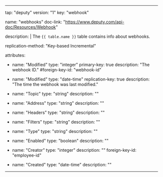  ---
tap: "deputy"
version: "1"
key: "webhook"

name: "webhooks"
doc-link: "https://www.deputy.com/api-doc/Resources/Webhook"

description: |
  The `{{ table.name }}` table contains info about webhooks.

replication-method: "Key-based Incremental"

attributes:
  - name: "Modified"
    type: "integer"
    primary-key: true
    description: "The webhook ID."
    #foreign-key-id: "webhook-id"

  - name: "Modified"
    type: "date-time"
    replication-key: true
    description: "The time the webhook was last modified."

  - name: "Topic"
    type: "string"
    description: ""

  - name: "Address"
    type: "string"
    description: ""

  - name: "Headers"
    type: "string"
    description: ""

  - name: "Filters"
    type: "string"
    description: ""

  - name: "Type"
    type: "string"
    description: ""

  - name: "Enabled"
    type: "boolean"
    description: ""

  - name: "Creator"
    type: "integer"
    description: ""
    foreign-key-id: "employee-id"

  - name: "Created"
    type: "date-time"
    description: ""
---
